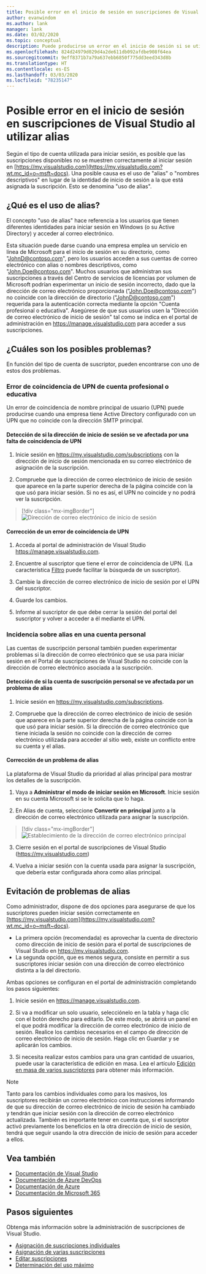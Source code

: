 ```yaml
---
title: Posible error en el inicio de sesión en suscripciones de Visual Studio al utilizar alias | Microsoft Docs
author: evanwindom
ms.author: lank
manager: lank
ms.date: 03/02/2020
ms.topic: conceptual
description: Puede producirse un error en el inicio de sesión si se utilizan alias o nombres descriptivos
ms.openlocfilehash: 824d24979d029d4a2de611db092afdbe908f64ea
ms.sourcegitcommit: 9eff8371b7a79a637ebb6850f775dd3eed343d8b
ms.translationtype: HT
ms.contentlocale: es-ES
ms.lasthandoff: 03/03/2020
ms.locfileid: "78235147"
---
```

# <a name="signing-into-visual-studio-subscriptions-may-fail-when-using-aliases"></a>Posible error en el inicio de sesión en suscripciones de Visual Studio al utilizar alias
Según el tipo de cuenta utilizada para iniciar sesión, es posible que las suscripciones disponibles no se muestren correctamente al iniciar sesión en [https://my.visualstudio.com](https://my.visualstudio.com?wt.mc_id=o~msft~docs). Una posible causa es el uso de "alias" o "nombres descriptivos" en lugar de la identidad de inicio de sesión a la que está asignada la suscripción. Esto se denomina "uso de alias".

## <a name="what-is-aliasing"></a>¿Qué es el uso de alias?
El concepto "uso de alias" hace referencia a los usuarios que tienen diferentes identidades para iniciar sesión en Windows (o su Active Directory) y acceder al correo electrónico.

Esta situación puede darse cuando una empresa emplea un servicio en línea de Microsoft para el inicio de sesión en su directorio, como "JohnD@contoso.com", pero los usuarios acceden a sus cuentas de correo electrónico con alias o nombres descriptivos, como "John.Doe@contoso.com". Muchos usuarios que administran sus suscripciones a través del Centro de servicios de licencias por volumen de Microsoft podrían experimentar un inicio de sesión incorrecto, dado que la dirección de correo electrónico proporcionada ("John.Doe@contoso.com") no coincide con la dirección de directorio ("JohnD@contoso.com") requerida para la autenticación correcta mediante la opción "Cuenta profesional o educativa".  Asegúrese de que sus usuarios usen la "Dirección de correo electrónico de inicio de sesión" tal como se indica en el portal de administración en https://manage.visualstudio.com para acceder a sus suscripciones. 

## <a name="what-are-the-potential-issues"></a>¿Cuáles son los posibles problemas?

En función del tipo de cuenta de suscriptor, pueden encontrarse con uno de estos dos problemas. 

### <a name="work-or-school-account-upn-mismatch-issue"></a>Error de coincidencia de UPN de cuenta profesional o educativa 
Un error de coincidencia de nombre principal de usuario (UPN) puede producirse cuando una empresa tiene Active Directory configurado con un UPN que no coincide con la dirección SMTP principal. 

#### <a name="how-to-detect-if-your-sign-in-address-is-impacted-by-a-upn-mismatch"></a>Detección de si la dirección de inicio de sesión se ve afectada por una falta de coincidencia de UPN 

1. Inicie sesión en https://my.visualstudio.com/subscriptions con la dirección de inicio de sesión mencionada en su correo electrónico de asignación de la suscripción.

2. Compruebe que la dirección de correo electrónico de inicio de sesión que aparece en la parte superior derecha de la página coincide con la que usó para iniciar sesión.  Si no es así, el UPN no coincide y no podrá ver la suscripción. 

> [!div class="mx-imgBorder"]
> ![Dirección de correo electrónico de inicio de sesión](_img//aliasing/sign-in-email.png)

#### <a name="how-to-fix-a-upn-mismatch"></a>Corrección de un error de coincidencia de UPN

1. Acceda al portal de administración de Visual Studio https://manage.visualstudio.com. 

2. Encuentre al suscriptor que tiene el error de coincidencia de UPN. (La característica [Filtro](search-license.md) puede facilitar la búsqueda de un suscriptor).

3. Cambie la dirección de correo electrónico de inicio de sesión por el UPN del suscriptor. 

0. Guarde los cambios. 

0. Informe al suscriptor de que debe cerrar la sesión del portal del suscriptor y volver a acceder a él mediante el UPN. 

### <a name="personal-account-aliasing-issue"></a>Incidencia sobre alias en una cuenta personal

Las cuentas de suscripción personal también pueden experimentar problemas si la dirección de correo electrónico que se usa para iniciar sesión en el Portal de suscripciones de Visual Studio no coincide con la dirección de correo electrónico asociada a la suscripción. 

#### <a name="how-to-detect-if-your-personal-subscription-account-is-impacted-by-an-aliasing-issue"></a>Detección de si la cuenta de suscripción personal se ve afectada por un problema de alias

1. Inicie sesión en https://my.visualstudio.com/subscriptions.

0. Compruebe que la dirección de correo electrónico de inicio de sesión que aparece en la parte superior derecha de la página coincide con la que usó para iniciar sesión.  Si la dirección de correo electrónico que tiene iniciada la sesión no coincide con la dirección de correo electrónico utilizada para acceder al sitio web, existe un conflicto entre su cuenta y el alias.

#### <a name="how-to-fix-an-alias-issue"></a>Corrección de un problema de alias

La plataforma de Visual Studio da prioridad al alias principal para mostrar los detalles de la suscripción. 

1. Vaya a **Administrar el modo de iniciar sesión en Microsoft**. Inicie sesión en su cuenta Microsoft si se le solicita que lo haga. 

2. En Alias de cuenta, seleccione **Convertir en principal** junto a la dirección de correo electrónico utilizada para asignar la suscripción. 

> [!div class="mx-imgBorder"]
> ![Establecimiento de la dirección de correo electrónico principal](_img//aliasing/account-aliases.png)

3. Cierre sesión en el portal de suscripciones de Visual Studio (https://my.visualstudio.com) 

4. Vuelva a iniciar sesión con la cuenta usada para asignar la suscripción, que debería estar configurada ahora como alias principal. 

## <a name="preventing-aliasing-issues"></a>Evitación de problemas de alias

Como administrador, dispone de dos opciones para asegurarse de que los suscriptores pueden iniciar sesión correctamente en [https://my.visualstudio.com](https://my.visualstudio.com?wt.mc_id=o~msft~docs).
- La primera opción (recomendada) es aprovechar la cuenta de directorio como dirección de inicio de sesión para el portal de suscripciones de Visual Studio en https://my.visualstudio.com.  
- La segunda opción, que es menos segura, consiste en permitir a sus suscriptores iniciar sesión con una dirección de correo electrónico distinta a la del directorio.

Ambas opciones se configuran en el portal de administración completando los pasos siguientes:  
1. Inicie sesión en https://manage.visualstudio.com. 

0. Si va a modificar un solo usuario, selecciónelo en la tabla y haga clic con el botón derecho para editarlo. De este modo, se abrirá un panel en el que podrá modificar la dirección de correo electrónico de inicio de sesión. Realice los cambios necesarios en el campo de dirección de correo electrónico de inicio de sesión. Haga clic en Guardar y se aplicarán los cambios.  

0. Si necesita realizar estos cambios para una gran cantidad de usuarios, puede usar la característica de edición en masa. Lea el artículo [Edición en masa de varios suscriptores](https://docs.microsoft.com/visualstudio/subscriptions/edit-license#edit-multiple-subscribers-using-bulk-edit) para obtener más información.

> [!NOTE]
> Tanto para los cambios individuales como para los masivos, los suscriptores recibirán un correo electrónico con instrucciones informando de que su dirección de correo electrónico de inicio de sesión ha cambiado y tendrán que iniciar sesión con la dirección de correo electrónico actualizada. También es importante tener en cuenta que, si el suscriptor activó previamente los beneficios en la otra dirección de inicio de sesión, tendrá que seguir usando la otra dirección de inicio de sesión para acceder a ellos.  

## <a name="see-also"></a>Vea también
- [Documentación de Visual Studio](https://docs.microsoft.com/visualstudio/)
- [Documentación de Azure DevOps](https://docs.microsoft.com/azure/devops/)
- [Documentación de Azure](https://docs.microsoft.com/azure/)
- [Documentación de Microsoft 365](https://docs.microsoft.com/microsoft-365/)


## <a name="next-steps"></a>Pasos siguientes
Obtenga más información sobre la administración de suscripciones de Visual Studio.
- [Asignación de suscripciones individuales](assign-license.md)
- [Asignación de varias suscripciones](assign-license-bulk.md)
- [Editar suscripciones](edit-license.md)
- [Determinación del uso máximo](maximum-usage.md)


